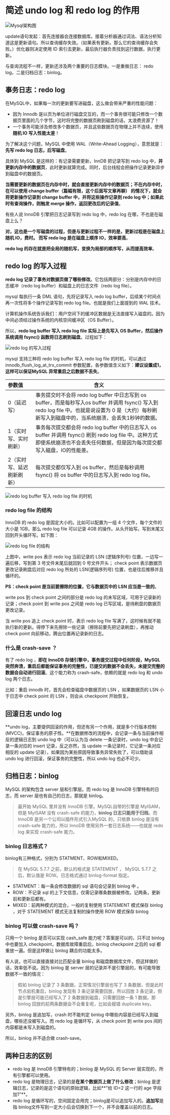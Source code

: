 # 简述 undo log 和 redo log 的作用
![Mysql架构图](https://segmentfault.com/img/remote/1460000039733558)

update语句发起：首先连接器会连接数据库。接着分析器通过词法、语法分析知道这是更新语句。所以查询缓存失效。（如果表有更新。那么它的查询缓存会失败。）优化器则决定使用 ID 索引去更新，最后执行器负责找到这行数据，执行更新。

与查询流程不一样，更新还涉及两个重要的日志模块。一是重做日志： redo log，二是归档日志：binlog。

## 事务日志：redo log

在MySQL中，如果每一次的更新要写进磁盘，这么做会带来严重的性能问题：

- 因为 Innodb 是以页为单位进行磁盘交互的，而一个事务很可能只修改一个数据页里面的几个字节，这时将完整的数据页刷到磁盘的话，太浪费资源了！
- 一个事务可能涉及修改多个数据页，并且这些数据页在物理上并不连续，使用**随机 IO 写入性能太差**！

为了解决这个问题，MySQL 中使用 WAL（Write-Ahead Logging），意思就是：**先写 redo log 日志，后写磁盘**。

具体到 MySQL 是这样的：有记录需要更新，InnDB 把记录写到 redo log 中，**并更新内存中的数据页**，此时更新就算完成。同时，后台线程会把操作记录更新异步到磁盘中的数据页。

**当需要更新的数据页在内存中时，就会直接更新内存中的数据页；不在内存中时，在可以使用 change buffer（篇幅有限，这个后面写文章再聊） 的情况下，就会将更新操作记录到 change buffer 中，并将这些操作记录到 redo log 中；如果此时有查询操作，则触发 merge 操作，返回更改后的记录值**。

有些人说 InnoDB 引擎把日志记录写到 redo log 中，redo log 在哪，不也是在磁盘上么？

**对，这也是一个写磁盘的过程，但是与更新过程不一样的是，更新过程是在磁盘上随机 IO，费时。 而写 redo log 是在磁盘上顺序 IO，效率要高**。

**redo log 的存在就是把全局的随机写，变换为局部的顺序写，从而提高效率**。

## redo log 的写入过程

**redo log 记录了事务对数据页做了哪些修改**。它包括两部分：分别是内存中的日志缓冲（redo log buffer）和磁盘上的日志文件（redo log file）。

mysql 每执行一条 DML 语句，先将记录写入 redo log buffer，后续某个时间点再一次性将多个操作记录写到 redo log file。也就是我们上面提到的 WAL 技术。

计算机操作系统告诉我们：用户空间下的缓冲区数据是无法直接写入磁盘的。因为中间必须经过操作系统的内核空间缓冲区（OS Buffer）。

所以，**redo log buffer 写入 redo log file 实际上是先写入 OS Buffer，然后操作系统调用 fsync() 函数将日志刷到磁盘**。过程如下：

![redo log 的写入过程](https://segmentfault.com/img/remote/1460000039733581)

mysql 支持三种将 redo log buffer 写入 redo log file 的时机，可以通过 innodb_flush_log_at_trx_commit 参数配置，各参数值含义如下：**建议设置成1，这样可以保证MySQL 异常重启之后数据不丢失**。

| 参数值                    | 含义                                                         |
| :------------------------ | ------------------------------------------------------------ |
| 0（延迟写）               | 事务提交时不会将 redo log buffer 中日志写到 os buffer，而是每秒写入os buffer 并调用 fsync() 写入到 redo log file 中。也就是说设置为 0 是（大约）每秒刷新写入到磁盘中的，当系统崩溃，会丢失1秒钟的数据。 |
| 1（实时写、实时刷新）     | 事务每次提交都会将 redo log buffer 中的日志写入 os buffer 并调用 fsync() 刷到 redo log file 中。这种方式即使系统崩溃也不会丢失任何数据，但是因为每次提交都写入磁盘，IO的性能差。 |
| 2（实时写、延迟刷新刷新） | 每次提交都仅写入到 os buffer，然后是每秒调用 fsync() 将 os buffer 中的日志写入到 redo log file。 |

![redo log buffer 写入 redo log file 的时机](https://segmentfault.com/img/remote/1460000039733580)

### redo log file 的结构

InnoDB 的 redo log 是固定大小的。比如可以配置为一组 4 个文件，每个文件的大小是 1GB，那么 redo log file 可以记录 4GB 的操作。从头开始写。写到末尾又回到开头循环写。如下图：

![redo log file 的结构](https://segmentfault.com/img/remote/1460000039733579)

上图中，write pos 表示 redo log 当前记录的 LSN (逻辑序列号) 位置，一边写一遍后移，写到第 3 号文件末尾后就回到 0 号文件开头； check point 表示数据页更改记录刷盘后对应 redo log 所处的 LSN(逻辑序列号) 位置，也是往后推移并且循环的。

**PS：check point 是当前要擦除的位置，它与数据页中的 LSN 应当是一致的**。

write pos 到 check point 之间的部分是 redo log 的未写区域，可用于记录新的记录；check point 到 write pos 之间是 redo log 已写区域，是待刷盘的数据页更改记录。

当 write pos 追上 check point 时，表示 redo log file 写满了，这时候有就不能执行新的更新。得停下来先擦除一些记录（擦除前要先把记录刷盘），再推动 check point 向前移动，腾出位置再记录新的日志。

### 什么是 crash-save ？

有了 redo log ，**即在 InnoDB 存储引擎中，事务提交过程中任何阶段，MySQL 突然奔溃，重启后都能保证事务的完整性，已提交的数据不会丢失，未提交完整的数据会自动进行回滚**。这个能力称为 crash-safe，依赖的就是 redo log 和 undo log 两个日志。

比如：重启 innodb 时，首先会检查磁盘中数据页的 LSN ，如果数据页的 LSN 小于日志中 check point 的 LSN ，则会从 checkpoint 开始恢复。

## 回滚日志 undo log

**undo log，主要提供回滚的作用，但还有另一个作用，就是多个行版本控制 (MVCC)，保证事务的原子性。**在数据修改的流程中，会记录一条与当前操作相反的逻辑日志到 undo log 中（可以认为当 delete 一条记录时，undo log 中会记录一条对应的 insert 记录，反之亦然，当 update 一条记录时，它记录一条对应相反的 update 记录），如果因为某些原因导致事务异常失败了，可以借助该 undo log 进行回滚，保证事务的完整性，所以 undo log 也必不可少。

## 归档日志：binlog

MySQL 的架构包含 server 层和引擎层。而 redo log 是 InnoDB 引擎特有的日志，而 server 层也有自己的日志，那就是 binlog。

> 最开始 MySQL 里并没有 InnoDB 引擎。MySQL自带的引擎是 MyISAM，但是 MyISAM 没有 crash-safe 的能力，**binlog 日志只能用于归档**。而 InnoDB 是另一个公司以插件形式引入MySQL 的，只依靠 binlog 是没有 crash-safe 能力的，所以 InnoDB 使用另外一套日志系统——也就是 redo log 来实现 crash-safe 能力。

### binlog 日志格式？

binlog有三种格式，分别为 STATMENT、ROW和MIXED。

> 在 MySQL 5.7.7 之前，默认的格式是 STATEMENT ， MySQL 5.7.7 之后，默认值是 ROW。日志格式通过 binlog-format 指定。

- STATMENT：每一条会修改数据的 sql 语句会记录到 binlog 中 。
- ROW：不记录 sql 的上下文信息，仅需记录哪条数据被修改。记两条，更新前和更新后都有。
- MIXED：前两种模式的混合，一般的复制使用 STATEMENT 模式保存 binlog ，对于 STATEMENT 模式无法复制的操作使用 ROW 模式保存 binlog

### binlog 可以做 crash-save 吗？

只用一个 binlog 是否可以实现 cash_safe 能力呢？答案是可以的，只不过 binlog 中也要加入 checkpoint，数据库故障重启后，binlog checkpoint 之后的 sql 都重放一遍。但是这样做让 binlog 耦合的功能太多。

有人说，也可以直接直接对比匹配全量 binlog 和磁盘数据库文件，但这样做的话，效率低不说。因为 binlog 是 server 层的记录并不是引擎层的，有可能导致数据不一致的情况：

> 假如 binlog 记录了 3 条数据，正常情况引擎层也写了 3 条数据，但是此时节点宕机重启，binlog 发现有 3 条记录需要回放，所以回放 3 条记录，但是引擎层可能已经写入了 2 条数据到磁盘，只需要回放一条 1 数据。那 binlog 回放的前两条数据会不会重复呢，比如会报错 duplicate key。

另外，binlog 是追加写，crash 时不能判定 binlog 中哪些内容是已经写入到磁盘，哪些还没被写入。而 redo log 是循环写，从 check point 到 write pos 间的内容都是未写入到磁盘的。

所以，binlog 并不适合做 crash-save。

## 两种日志的区别

- redo log 是 InnoDB 引擎特有的；binlog 是 MySQL 的 Server 层实现的，所有引擎都可以使用。
- redo log 是物理日志，记录的是**在某个数据页上做了什么修改**；binlog 是逻辑日志，记录的是这个语句的原始逻辑，比如**"给 ID=2 这一行的 age 字段加1"**。
- redo log 是循环写的，空间固定会用完；binlog是可以追加写入的。**追加写**是指 binlog文件写到一定大小后会切换到下一个，并不会覆盖以前的日志。

